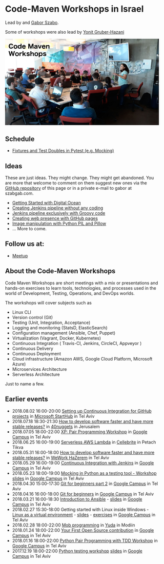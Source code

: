 # Code-Maven Workshops in Israel

Lead by and [Gabor Szabo](https://www.linkedin.com/in/szabgab/).

Some of workshops were also lead by [Yonit Gruber-Hazani](https://www.linkedin.com/in/yonitgruber/)

![Code-Maven Workshops](images/code-maven-workshops-800x450.png)

## Schedule

* [Fixtures and Test Doubles in Pytest (e.g. Mocking)](fixtures-and-test-doubles-in-python)

## Ideas

These are just ideas. They might change. They might get abandoned. You are more that welcome to comment on them
suggest new ones via the [GitHub repository](https://github.com/szabgab/workshops/) of this page or in
a private e-mail to gabor at szabgab.com.

* [Getting Started with Digital Ocean](getting-started-with-digital-ocean)
* [Creating Jenkins pipeline without any coding](creating-jenkins-pipelines-without-any-coding)
* [Jenkins pipeline exclusively with Groovy code](jenkins-pipeline-with-groovy-code)
* [Creating web presence with GitHub pages](creating-web-presence-with-github-pages)
* [Image manipulation with Python PIL and Pillow](image-manipulation-with-python-pil-pillow)
* ... More to come.

## Follow us at:

* [Meetup](https://www.meetup.com/Code-Mavens/)

## About the Code-Maven Workshops

Code Maven Workshops are short meetings with a mix or presentations and hands-on exercises to learn tools, technologies, and processes used in the world of Development,
Testing, Operations, and DevOps worlds.

The workshops will cover subjects such as

* Linux CLI
* Version control (Git)
* Testing (Unit, Integration, Acceptance)
* Logging and monitoring (StatsD, ElasticSearch)
* Configuration management (Ansible, Chef, Puppet)
* Virtualization (Vagrant, Docker, Kubernetes)
* Continuous Integration ( Travis-CI, Jenkins, CircleCI, Appveyor )
* Continuous Delivery
* Continuous Deployment
* Cloud infrastructure (Amazon AWS, Google Cloud Platform, Microsoft Azure)
* Microservices Architecture
* Serverless Architecture

Just to name a few.

## Earlier events

* 2018.08.02 16:00-20:00 [Setting up Continuous Integration for GitHub projects](https://www.meetup.com/Code-Mavens/events/246803795/) in [Microsoft StartHub](http://starthub.co.il/) in Tel Aviv
* 2018.07.18 18:30-21:30 [How to develop software faster and have more stable releases?](https://www.meetup.com/Code-Mavens/events/252083358/) in [40nuggets](https://40nuggets.com/) in Jerusalem
* 2018.07.05 18:00-22:00 [XP: Pair Programming Workshop](https://www.meetup.com/Code-Mavens/events/249863089/) in [Google Campus](https://www.campus.co/tel-aviv/en) in Tel Aviv
* 2018.06.25 16:00-19:00 [Serverless AWS Lambda](https://www.meetup.com/Code-Mavens/events/246910872/) in [Cellebrite](https://www.cellebrite.com/) in Petach Tikva
* 2018.05.31 16:00-18:00 [How to develop software faster and have more stable releases?](https://www.meetup.com/Code-Mavens/events/251148675/) in [WeWork HaZerem](https://www.wework.com/buildings/10-hazerem-st--tel-aviv) in Tel Aviv
* 2018.05.29 16:00-19:00 [Continuous Integration with Jenkins](https://www.meetup.com/Code-Mavens/events/246910783/) in [Google Campus](https://www.campus.co/tel-aviv/en) in Tel Aviv
* 2018.05.23 18:00-19:00 [Mocking in Python as a testing tool - Workshop](https://www.meetup.com/PyWeb-IL/events/246802670/) [slides](https://code-maven.com/slides/python-mocking/) in [Google Campus](https://www.campus.co/tel-aviv/en) in Tel Aviv
* 2018.04.30 15:00-17:30 [Git for beginners part 2](https://www.meetup.com/Code-Mavens/events/249897829/) in [Google Campus](https://www.campus.co/tel-aviv/en) in Tel Aviv
* 2018.04.16 16:00-18:00 [Git for beginners](https://www.meetup.com/Code-Mavens/events/246910733/) in [Google Campus](https://www.campus.co/tel-aviv/en) in Tel Aviv
* 2018.03.21 16:00-18:30 [Introduction to Ansible](https://www.meetup.com/Code-Mavens/events/246910297/) - [slides](https://code-maven.com/ws2) in [Google Campus](https://www.campus.co/tel-aviv/en) in Tel Aviv
* 2018.02.27 15:30-18:00 Getting started with Linux inside Windows - [Linux as a virtual environment](https://www.meetup.com/Code-Mavens/events/246815054/) - [slides](https://code-maven.com/ws1) - [exercises](https://code-maven.com/exercise-linux-as-a-virtual-environment-nginx) in [Google Campus](https://www.campus.co/tel-aviv/en) in Tel Aviv
* 2018.02.28 18:00-22:00 [Mob programming](https://www.meetup.com/Code-Mavens/events/246827710/) in [Yuda](https://modiinapp.com/en/page/4875/yuda-center-for-young-adults) in Modiin
* 2018.01.24 18:00-22:00 [Your First Open Source contribution](https://www.meetup.com/Code-Mavens/events/246683264/) in [Google Campus](https://www.campus.co/tel-aviv/en) in Tel Aviv
* 2018.01.16 18:00-22:00 [Python Pair Programming with TDD Workshop](https://www.meetup.com/PyWeb-IL/events/246150120/) in [Google Campus](https://www.campus.co/tel-aviv/en) in Tel Aviv
* 2017.12.19 18:00-22:00 [Python testing workshop](https://www.meetup.com/PyWeb-IL/events/245433267/) [slides](https://code-maven.com/slides/python-programming/testing-with-pytest) in [Google Campus](https://www.campus.co/tel-aviv/en) in Tel Aviv



<link href="/workshops.css" rel="stylesheet">
<script src="/workshops.js"></script>
